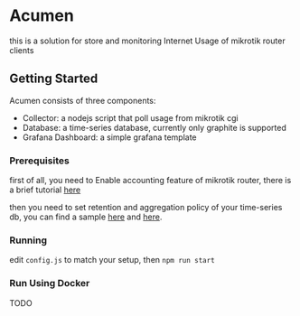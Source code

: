 # Acumen

this is a solution for store and monitoring Internet Usage of mikrotik router clients

## Getting Started
Acumen consists of three components:
- Collector: a nodejs script that poll usage from mikrotik cgi
- Database: a time-series database, currently only graphite is supported
- Grafana Dashboard: a simple grafana template

### Prerequisites
first of all, you need to Enable accounting feature of mikrotik router, 
there is a brief tutorial [here](Enabling_Accounting.md)

then you need to set retention and aggregation policy of your time-series db,
you can find a sample [here](configs/graphite/storage-schemas.conf#L24-L26) 
and [here](configs/graphite/storage-aggregation.conf#39-L42).

### Running
edit `config.js` to match your setup, then `npm run start`

### Run Using Docker
TODO
